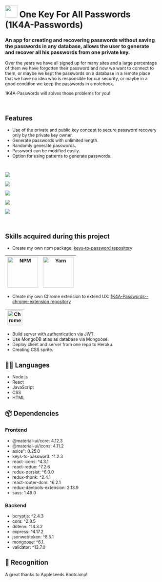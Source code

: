 # <img src="https://i.ibb.co/YPsD1Yt/title-logo.png" width="40"> One Key For All Passwords (1K4A-Passwords)

### An app for creating and recovering passwords without saving the passwords in any database, allows the user to generate and recover all his passwords from one private key.

Over the years we have all signed up for many sites and a large percentage of them we have forgotten their password and now we want to connect to them, or maybe we kept the passwords on a database in a remote place that we have no idea who is responsible for our security, or maybe in a good condition we keep the passwords in a notebook. 

1K4A-Passwords will solves those problems for you! 

<br>

## Features

* Use of the private and public key concept to secure password recovery only by the private key owner.
* Generate passwords with unlimited length.
* Randomly generate passwords.
* Password can be modified easily.
* Option for using patterns to generate passwords.

<br>

![](https://i.ibb.co/0fgvGJH/Screenshot-from-2022-02-08-12-17-22.png)

![](https://i.ibb.co/4tpDwF9/Screenshot-from-2022-02-08-12-18-01.png)

![](https://i.ibb.co/YNfPnjD/Screenshot-from-2022-02-08-12-43-28.png)

![](https://i.ibb.co/rwd3Rzq/Screenshot-from-2022-02-08-12-18-09.png)

![](https://i.ibb.co/QjYMpPF/Screenshot-from-2022-02-08-12-18-21.png)

<br>

## Skills acquired during this project 

- Create my own npm package: [keys-to-password repository](https://github.com/DanielShamir93/keys-to-password-npm-package)

[<img src="https://i.ibb.co/LPfBxgW/NPM.png" alt="NPM" width="100">](https://www.npmjs.com/package/keys-to-password) | [<img src="https://i.ibb.co/ZKNx1W9/Yarn.png" alt="Yarn" width="100">](https://yarnpkg.com/package/keys-to-password) |
--- | --- |

- Create my own Chrome extension to extend UX: [1K4A-Passwords--chrome-extension repository](https://github.com/DanielShamir93/1K4A-Password--chrome-extension)

[<img src="https://i.ibb.co/6rk85xy/Chrome.png" alt="Chrome" width="48" height="48">](https://chrome.google.com/webstore/detail/1k4a-passwords/kcdjadkakjpbpfdagdohnmpocpbkjhff?utm_source=googleads&utm_medium=adgroup5&utm_campaign=adgroup5&utm_id=adgroup5&gclid=CjwKCAiAsNKQBhAPEiwAB-I5zfF6aR0UwWw4bwtbaASssgkxIn43RX7PhxZCkzU__7kPKvOH59QSqRoCjPkQAvD_BwE) |
--- |

- Build server with authentication via JWT.
- Use MongoDB atlas as database via Mongoose.
- Deploy client and server from one repo to Heroku.
- Creating CSS sprite.

## :technologist: Languages

- Node.js
- React
- JavaScript
- CSS
- HTML

## :package: Dependencies

### Frontend

- @material-ui/core: 4.12.3
- @material-ui/icons: 4.11.2
- axios": 0.25.0
- keys-to-password: ^1.2.3
- react-icons: ^4.3.1
- react-redux: ^7.2.6
- redux-persist: ^6.0.0
- redux-thunk: ^2.4.1
- react-router-dom: ^6.2.1
- redux-devtools-extension: 2.13.9
- sass: 1.49.0

### Backend

- bcryptjs: ^2.4.3
- cors: ^2.8.5
- dotenv: ^14.3.2
- express: ^4.17.2
- jsonwebtoken: ^8.5.1
- mongoose: ^6.1.
- validator: ^13.7.0

## :beers: Recognition 

A great thanks to Appleseeds Bootcamp!